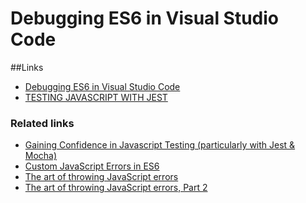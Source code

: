 Debugging ES6 in Visual Studio Code
===================================

##Links

- [Debugging ES6 in Visual Studio Code](https://medium.com/@drcallaway/debugging-es6-in-visual-studio-code-4444db797954)
- [TESTING JAVASCRIPT WITH JEST](https://flaviocopes.com/jest/)

### Related links

- [Gaining Confidence in Javascript Testing (particularly with Jest & Mocha)](https://withcomponents.com/gaining-confidence-in-javascript-testing-4443cfd1984f)
- [Custom JavaScript Errors in ES6](https://medium.com/@xjamundx/custom-javascript-errors-in-es6-aa891b173f87)
- [The art of throwing JavaScript errors](https://humanwhocodes.com/blog/2009/03/03/the-art-of-throwing-javascript-errors/)
- [The art of throwing JavaScript errors, Part 2](https://humanwhocodes.com/blog/2009/03/10/the-art-of-throwing-javascript-errors-part-2/)